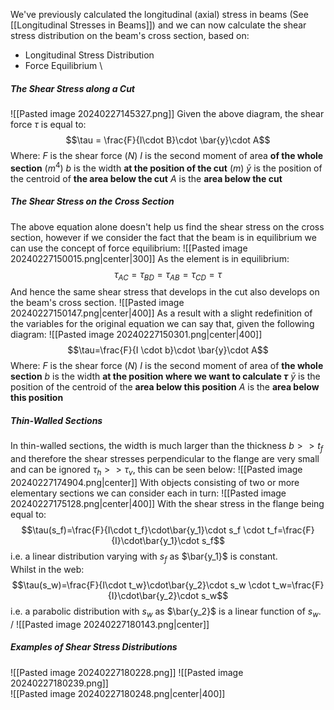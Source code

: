 We've previously calculated the longitudinal (axial) stress in beams (See [[Longitudinal Stresses in Beams]]) and we can now calculate the shear stress distribution on the beam's cross section, based on:
- Longitudinal Stress Distribution
- Force Equilibrium
\
##### The Shear Stress along a Cut
![[Pasted image 20240227145327.png]]
Given the above diagram, the shear force $\tau$ is equal to:
$$\tau = \frac{F}{I\cdot B}\cdot \bar{y}\cdot A$$
Where:
$F$ is the shear force ($N$)
$I$ is the second moment of area **of the whole section** ($m^4$)
$b$ is the width **at the position of the cut** ($m$)
$\bar{y}$ is the position of the centroid of **the area below the cut**
$A$ is the **area below the cut**

##### The Shear Stress on the Cross Section
The above equation alone doesn't help us find the shear stress on the cross section, however if we consider the fact that the beam is in equilibrium we can use the concept of force equilibrium:
![[Pasted image 20240227150015.png|center|300]]
As the element is in equilibrium:
$$\tau_{AC}=\tau_{BD}=\tau_{AB}=\tau_{CD}=\tau_{}$$
And hence the same shear stress that develops in the cut also develops on the beam's cross section.
![[Pasted image 20240227150147.png|center|400]]
As a result with a slight redefinition of the variables for the original equation we can say that, given the following diagram:
![[Pasted image 20240227150301.png|center|400]]
$$\tau=\frac{F}{I \cdot b}\cdot \bar{y}\cdot A$$
Where:
$F$ is the shear force ($N$)
$I$ is the second moment of area of **the whole section**
$b$ is the width **at the position where we want to calculate $\tau$**
$\bar{y}$ is the position of the centroid of the **area below this position**
$A$ is the **area below this position**

##### Thin-Walled Sections
In thin-walled sections, the width is much larger than the thickness $b>>t_f$ and therefore the shear stresses perpendicular to the flange are very small and can be ignored $\tau_h>>\tau_v$, this can be seen below:
![[Pasted image 20240227174904.png|center]]
With objects consisting of two or more elementary sections we can consider each in turn:
![[Pasted image 20240227175128.png|center|400]]
With the shear stress in the flange being equal to:
$$\tau(s_f)=\frac{F}{I\cdot t_f}\cdot\bar{y_1}\cdot s_f \cdot t_f=\frac{F}{I}\cdot\bar{y_1}\cdot s_f$$
i.e. a linear distribution varying with $s_f$ as $\bar{y_1}$ is constant.
\
Whilst in the web:
$$\tau(s_w)=\frac{F}{I\cdot t_w}\cdot\bar{y_2}\cdot s_w \cdot t_w=\frac{F}{I}\cdot\bar{y_2}\cdot s_w$$
i.e. a parabolic distribution with $s_w$ as $\bar{y_2}$ is a linear function of $s_w$.
/
![[Pasted image 20240227180143.png|center]]
##### Examples of Shear Stress Distributions
![[Pasted image 20240227180228.png]]
![[Pasted image 20240227180239.png]]
\
![[Pasted image 20240227180248.png|center|400]]
